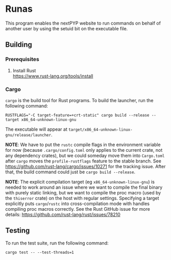 
# Runas

This program enables the nextPYP website to run commands on behalf of another
user by using the setuid bit on the executable file.


## Building

### Prerequisites

1. Install Rust \
   https://www.rust-lang.org/tools/install


### Cargo

`cargo` is the build tool for Rust programs.
To build the launcher, run the following command:

```shell
RUSTFLAGS="-C target-feature=+crt-static" cargo build --release --target x86_64-unknown-linux-gnu
```

The executable will appear at `target/x86_64-unknown-linux-gnu/release/launcher`.

**NOTE**: We have to put the `rustc` compile flags in the environment variable
for now (because `.cargo/config.toml` only applies to the current crate,
not any dependency crates), but we could someday move them into `Cargo.toml`
after `cargo` moves the `profile-rustflags` feature to the stable branch.
See https://github.com/rust-lang/cargo/issues/10271 for the tracking issue.
After that, the build command could just be `cargo build --release`.

**NOTE**: The explicit compilation target (eg `x86_64-unknown-linux-gnu`)
is needed to work around an issue where we want to compile the final binary
with purely static linking, but we want to compile the proc macro
(used by the `thiserror` crate) on the host with regular settings.
Specifying a target explicitly puts `cargo`/`rustc` into cross-compilation
mode with handles compiling proc macros correctly. See the Rust GitHub issue
for more details:
https://github.com/rust-lang/rust/issues/78210


## Testing

To run the test suite, run the following command:

```shell
cargo test -- --test-threads=1
```
